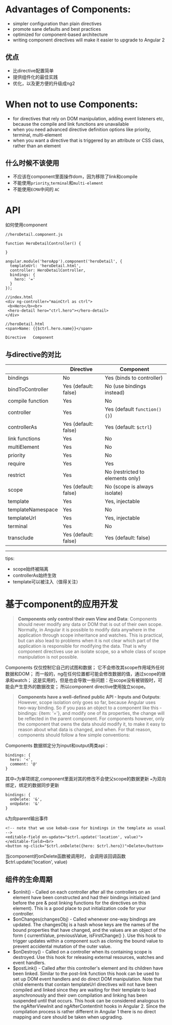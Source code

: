 # Advantages of Components:

- simpler configuration than plain directives
- promote sane defaults and best practices
- optimized for component-based architecture
- writing component directives will make it easier to upgrade to Angular 2

## 优点
- 比directive配置简单
- 提供组件化的最佳实践
- 优化，以及更方便的升级成ng2


# When not to use Components:

- for directives that rely on DOM manipulation, adding event listeners etc, because the compile and link functions are unavailable
- when you need advanced directive definition options like priority, terminal, multi-element
- when you want a directive that is triggered by an attribute or CSS class, rather than an element

## 什么时候不该使用

- 不应该在component里面操作dom，因为移除了link和compile
- 不能使用`priority`,`terminal`和`multi-element`
- 不能使用`ECMA`中间的 `AC`


# API
如何使用component

    //heroDetail.component.js

    function HeroDetailController() {

    }

    angular.module('heroApp').component('heroDetail', {
      templateUrl: 'heroDetail.html',
      controller: HeroDetailController,
      bindings: {
        hero: '='
      }
    });

    //index.html
    <div ng-controller="mainCtrl as ctrl">
     <b>Hero</b><br>
     <hero-detail hero="ctrl.hero"></hero-detail>
    </div>

    //heroDetail.html
    <span>Name: {{$ctrl.hero.name}}</span>

	Directive	Component


## 与directive的对比

<table class="ng-scope table table-bordered table-striped code-table">
<thead>
<tr>
<th></th>
<th>Directive</th>
<th>Component</th>
</tr>
</thead>
<tbody>
<tr>
<td>bindings</td>
<td>No</td>
<td>Yes (binds to controller)</td>
</tr>
<tr>
<td>bindToController</td>
<td>Yes (default: false)</td>
<td>No (use bindings instead)</td>
</tr>
<tr>
<td>compile function</td>
<td>Yes</td>
<td>No</td>
</tr>
<tr>
<td>controller</td>
<td>Yes</td>
<td>Yes (default <code><span class="kwd">function</span><span class="pun">()</span><span class="pln"> </span><span class="pun">{}</span></code>)</td>
</tr>
<tr>
<td>controllerAs</td>
<td>Yes (default: false)</td>
<td>Yes (default: <code><span class="pln">$ctrl</span></code>)</td>
</tr>
<tr>
<td>link functions</td>
<td>Yes</td>
<td>No</td>
</tr>
<tr>
<td>multiElement</td>
<td>Yes</td>
<td>No</td>
</tr>
<tr>
<td>priority</td>
<td>Yes</td>
<td>No</td>
</tr>
<tr>
<td>require</td>
<td>Yes</td>
<td>Yes</td>
</tr>
<tr>
<td>restrict</td>
<td>Yes</td>
<td>No (restricted to elements only)</td>
</tr>
<tr>
<td>scope</td>
<td>Yes (default: false)</td>
<td>No (scope is always isolate)</td>
</tr>
<tr>
<td>template</td>
<td>Yes</td>
<td>Yes, injectable</td>
</tr>
<tr>
<td>templateNamespace</td>
<td>Yes</td>
<td>No</td>
</tr>
<tr>
<td>templateUrl</td>
<td>Yes</td>
<td>Yes, injectable</td>
</tr>
<tr>
<td>terminal</td>
<td>Yes</td>
<td>No</td>
</tr>
<tr>
<td>transclude</td>
<td>Yes (default: false)</td>
<td>Yes (default: false)</td>
</tr>
</tbody>
</table>


---

tips:

- scope始终被隔离
- controllerAs始终生效
- template可以被注入（值得关注）


# 基于component的应用开发

>**Components only control their own View and Data**: Components should never modify any data or DOM that is out of their own scope. Normally, in Angular it is possible to modify data anywhere in the application through scope inheritance and watches. This is practical, but can also lead to problems when it is not clear which part of the application is responsible for modifying the data. That is why component directives use an isolate scope, so a whole class of scope manipulation is not possible.

Components 仅仅控制它自己的试图和数据；
它不会修改其scope作用域外任何数据和DOM；
而一般的，ng在任何位置都可能会修改数据的值，通过scope的继承和watch；
这是实用的，但是也会导致一些问题：在scope没有被销毁时，可能会产生意外的数据改变；
所以component directive使用独立scope。

>**Components have a well-defined public API - Inputs and Outputs**: However, scope isolation only goes so far, because Angular uses two-way binding. So if you pass an object to a component like this - bindings: {item: '='}, and modify one of its properties, the change will be reflected in the parent component. For components however, only the component that owns the data should modify it, to make it easy to reason about what data is changed, and when. For that reason, components should follow a few simple conventions:

Components 数据绑定分为input和output两类api：

    bindings: {
      hero: '<',
      comment: '@'
    }

其中`<`为单项绑定,component里面对其的修改不会使父scope的数据更新
`=`为双向绑定，绑定的数据同步更新

    bindings: {
      onDelete: '&',
      onUpdate: '&'
    }
`&`为向parent输出事件

    <!-- note that we use kebab-case for bindings in the template as usual -->
    <editable-field on-update="$ctrl.update('location', value)"></editable-field><br>
    <button ng-click="$ctrl.onDelete({hero: $ctrl.hero})">Delete</button>

当component的onDelete函数被调用时，
会调用该回调函数 $ctrl.update('location', value)


## 组件的生命周期

- $onInit() - Called on each controller after all the controllers on an element have been constructed and had their bindings initialized (and before the pre & post linking functions for the directives on this element). This is a good place to put initialization code for your controller.
- $onChanges(changesObj) - Called whenever one-way bindings are updated. The changesObj is a hash whose keys are the names of the bound properties that have changed, and the values are an object of the form { currentValue, previousValue, isFirstChange() }. Use this hook to trigger updates within a component such as cloning the bound value to prevent accidental mutation of the outer value.
- $onDestroy() - Called on a controller when its containing scope is destroyed. Use this hook for releasing external resources, watches and event handlers.
- $postLink() - Called after this controller's element and its children have been linked. Similar to the post-link function this hook can be used to set up DOM event handlers and do direct DOM manipulation. Note that child elements that contain templateUrl directives will not have been compiled and linked since they are waiting for their template to load asynchronously and their own compilation and linking has been suspended until that occurs. This hook can be considered analogous to the ngAfterViewInit and ngAfterContentInit hooks in Angular 2. Since the compilation process is rather different in Angular 1 there is no direct mapping and care should be taken when upgrading.
